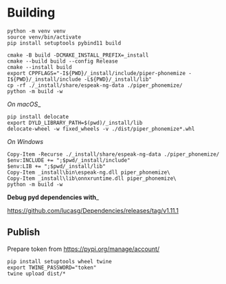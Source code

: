# Building

```console
python -m venv venv
source venv/bin/activate
pip install setuptools pybind11 build

cmake -B build -DCMAKE_INSTALL_PREFIX=_install
cmake --build build --config Release
cmake --install build
export CPPFLAGS="-I${PWD}/_install/include/piper-phonemize -I${PWD}/_install/include -L${PWD}/_install/lib"
cp -rf ./_install/share/espeak-ng-data ./piper_phonemize/
python -m build -w
```

_On macOS__

```console
pip install delocate
export DYLD_LIBRARY_PATH=$(pwd)/_install/lib
delocate-wheel -w fixed_wheels -v ./dist/piper_phonemize*.whl
```

_On Windows_

```console
Copy-Item -Recurse ./_install/share/espeak-ng-data ./piper_phonemize/
$env:INCLUDE += ";$pwd/_install/include"
$env:LIB += ";$pwd/_install/lib"
Copy-Item _install\bin\espeak-ng.dll piper_phonemize\
Copy-Item _install\lib\onnxruntime.dll piper_phonemize\
python -m build -w
```

__Debug pyd dependencies with___

https://github.com/lucasg/Dependencies/releases/tag/v1.11.1

## Publish

Prepare token from https://pypi.org/manage/account/

```console
pip install setuptools wheel twine
export TWINE_PASSWORD="token"
twine upload dist/*
```